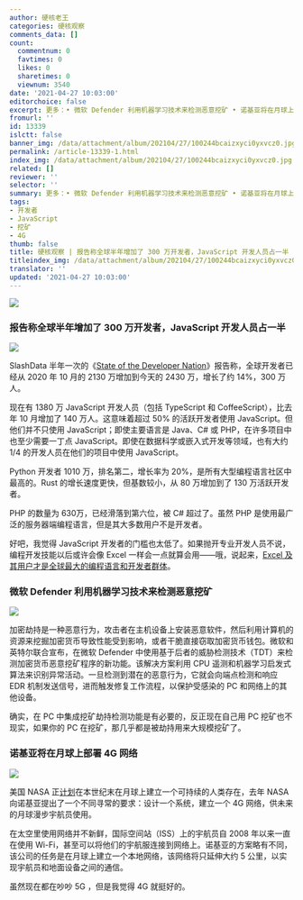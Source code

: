 ```yaml
---
author: 硬核老王
categories: 硬核观察
comments_data: []
count:
  commentnum: 0
  favtimes: 0
  likes: 0
  sharetimes: 0
  viewnum: 3540
date: '2021-04-27 10:03:00'
editorchoice: false
excerpt: 更多：• 微软 Defender 利用机器学习技术来检测恶意挖矿 • 诺基亚将在月球上部署 4G 网络
fromurl: ''
id: 13339
islctt: false
banner_img: /data/attachment/album/202104/27/100244bcaizxyci0yxvcz0.jpg
permalink: /article-13339-1.html
index_img: /data/attachment/album/202104/27/100244bcaizxyci0yxvcz0.jpg
related: []
reviewer: ''
selector: ''
summary: 更多：• 微软 Defender 利用机器学习技术来检测恶意挖矿 • 诺基亚将在月球上部署 4G 网络
tags:
- 开发者
- JavaScript
- 挖矿
- 4G
thumb: false
title: 硬核观察 | 报告称全球半年增加了 300 万开发者，JavaScript 开发人员占一半
titleindex_img: /data/attachment/album/202104/27/100244bcaizxyci0yxvcz0.jpg
translator: ''
updated: '2021-04-27 10:03:00'
---
```


![](/data/attachment/album/202104/27/100244bcaizxyci0yxvcz0.jpg)


### 报告称全球半年增加了 300 万开发者，JavaScript 开发人员占一半


![](/data/attachment/album/202104/27/100253o5tyznxxjnfyygnl.jpg)


SlashData 半年一次的《[State of the Developer Nation](https://www.slashdata.co/free-resources/developer-economics-state-of-the-developer-nation-20th-edition)》报告称，全球开发者已经从 2020 年 10 月的 2130 万增加到今天的 2430 万，增长了约 14%，300 万人。


现在有 1380 万 JavaScript 开发人员（包括 TypeScript 和 CoffeeScript），比去年 10 月增加了 140 万人。这意味着超过 50% 的活跃开发者使用 JavaScript。但他们并不只使用 JavaScript；即使主要语言是 Java、C# 或 PHP，在许多项目中也至少需要一丁点 JavaScript。即使在数据科学或嵌入式开发等领域，也有大约 1/4 的开发人员在他们的项目中使用 JavaScript。


Python 开发者 1010 万，排名第二，增长率为 20%，是所有大型编程语言社区中最高的。Rust 的增长速度更快，但基数较小，从 80 万增加到了 130 万活跃开发者。


PHP 的数量为 630万，已经滑落到第六位，被 C# 超过了。虽然 PHP 是使用最广泛的服务器端编程语言，但是其大多数用户不是开发者。


好吧，我觉得 JavaScript 开发者的门槛也太低了。如果抛开专业开发人员不说，编程开发技能以后或许会像 Excel 一样会一点就算会用——哦，说起来，[Excel 及其用户才是全球最大的编程语言和开发者群体](/article-13078-1.html)。


### 微软 Defender 利用机器学习技术来检测恶意挖矿


![](/data/attachment/album/202104/27/100309pe2oezgaoes2awno.jpg)


加密劫持是一种恶意行为，攻击者在主机设备上安装恶意软件，然后利用计算机的资源来挖掘加密货币导致性能受到影响，或者干脆直接窃取加密货币钱包。微软和英特尔联合宣布，在微软 Defender 中使用基于后者的威胁检测技术（TDT）来检测加密货币恶意挖矿程序的新功能。该解决方案利用 CPU 遥测和机器学习启发式算法来识别异常活动。一旦检测到潜在的恶意行为，它就会向端点检测和响应 EDR 机制发送信号，进而触发修复工作流程，以保护受感染的 PC 和网络上的其他设备。


确实，在 PC 中集成挖矿劫持检测功能是有必要的，反正现在自己用 PC 挖矿也不现实，如果你的 PC 在挖矿，那几乎都是被劫持用来大规模挖矿了。


### 诺基亚将在月球上部署 4G 网络


![](/data/attachment/album/202104/27/100332iuvut2uqs3u29u2h.jpg)


美国 NASA 正[计划](https://www.zdnet.com/article/the-moon-is-going-to-get-its-own-4g-network-thanks-to-this-rugged-lunar-rover/)在本世纪末在月球上建立一个可持续的人类存在，去年 NASA 向诺基亚提出了一个不同寻常的要求：设计一个系统，建立一个 4G 网络，供未来的月球漫步宇航员使用。


在太空里使用网络并不新鲜，国际空间站（ISS）上的宇航员自 2008 年以来一直在使用 Wi-Fi，甚至可以将他们的宇航服连接到网络上。诺基亚的方案略有不同，该公司的任务是在月球上建立一个本地网络，该网络将只延伸大约 5 公里，以实现宇航员和地面设备之间的通信。


虽然现在都在吵吵 5G ，但是我觉得 4G 就挺好的。